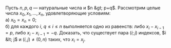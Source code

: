 Пусть $n,p,q$ — натуральные числа и $n &gt; p+q$. Рассмотрим целые числа ${{x}_{0}},{{x}_{1}},\ldots ,{{x}_{n}}$, удовлетворяющие условиям:
<br>а) ${{x}_{0}}={{x}_{n}}=0$;
<br>б) для каждого $i$, $q\le i\le n$ выполняется одно из равенств: либо ${{x}_{i}}-{{x}_{i-1}}=p$, либо ${{x}_{i}}-{{x}_{i-1}}=-q$.
Доказать, что существует пара $\left( i;j \right)$ индексов, $i &lt; j$ и $\left( i,j \right)\ne \left( 0,n \right)$ таких, что ${{x}_{i}}={{x}_{j}}$.